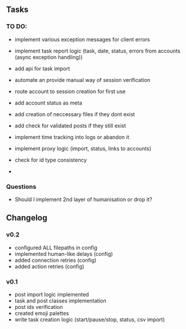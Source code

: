 ## Tasks

### TO DO:

- implement various exception messages for client errors

- implement task report logic (task, date, status, errors from accounts (async exception handling))
- add api for task import

- automate an provide manual way of session verification
- route account to session creation for first use
- add account status as meta

- add creation of neccessary files if they dont exist
- add check for validated posts if they still exist
- implement time tracking into logs or abandon it
- implement proxy logic (import, status, links to accounts)

- check for id type consistency
- 

### Questions
- Should I implement 2nd layer of humanisation or drop it?



## Changelog

### v0.2
- configured ALL filepaths in config
- implemented human-like delays (config)
- added connection retries (config)
- added action retries (config)

### v0.1
- post import logic implemented
- task and post classes implementation
- post ids verification
- created emoji palettes
- write task creation logic (start/pause/stop, status, csv import)